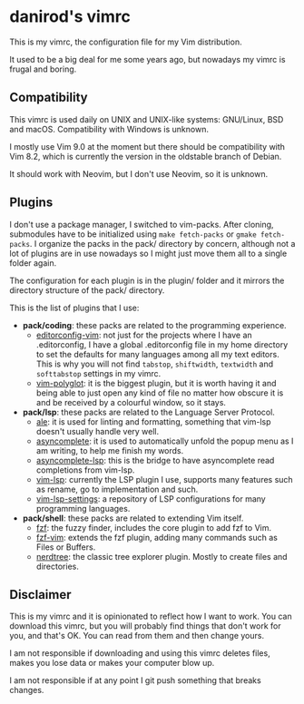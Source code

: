 # danirod's vimrc

This is my vimrc, the configuration file for my Vim distribution.

It used to be a big deal for me some years ago, but nowadays my vimrc is
frugal and boring.

## Compatibility

This vimrc is used daily on UNIX and UNIX-like systems: GNU/Linux, BSD
and macOS. Compatibility with Windows is unknown.

I mostly use Vim 9.0 at the moment but there should be compatibility
with Vim 8.2, which is currently the version in the oldstable branch of
Debian.

It should work with Neovim, but I don't use Neovim, so it is unknown.

## Plugins

I don't use a package manager, I switched to vim-packs. After cloning,
submodules have to be initialized using `make fetch-packs` or
`gmake fetch-packs`. I organize the packs in the pack/ directory by
concern, although not a lot of plugins are in use nowadays so I might
just move them all to a single folder again.

The configuration for each plugin is in the plugin/ folder and it
mirrors the directory structure of the pack/ directory.

This is the list of plugins that I use:

- **pack/coding**: these packs are related to the programming
  experience.
  - [editorconfig-vim]: not just for the projects where I have an
    .editorconfig, I have a global .editorconfig file in my home
    directory to set the defaults for many languages among all my text
    editors. This is why you will not find `tabstop`, `shiftwidth`,
    `textwidth` and `softtabstop` settings in my vimrc.
  - [vim-polyglot]: it is the biggest plugin, but it is worth having it
    and being able to just open any kind of file no matter how obscure
    it is and be received by a colourful window, so it stays.
- **pack/lsp**: these packs are related to the Language Server Protocol.
  - [ale]: it is used for linting and formatting, something that vim-lsp
    doesn't usually handle very well.
  - [asyncomplete]: it is used to automatically unfold the popup menu as
    I am writing, to help me finish my words.
  - [asyncomplete-lsp]: this is the bridge to have asyncomplete read
    completions from vim-lsp.
  - [vim-lsp]: currently the LSP plugin I use, supports many features
    such as rename, go to implementation and such.
  - [vim-lsp-settings]: a repository of LSP configurations for many
    programming languages.
- **pack/shell**: these packs are related to extending Vim itself.
  - [fzf]: the fuzzy finder, includes the core plugin to add fzf to Vim.
  - [fzf-vim]: extends the fzf plugin, adding many commands such as
    Files or Buffers.
  - [nerdtree]: the classic tree explorer plugin. Mostly to create files
    and directories.

[ale]: https://github.com/dense-analysis/ale
[asyncomplete]: https://github.com/prabirshrestha/asyncomplete.vim
[asyncomplete-lsp]:
  https://github.com/prabirshrestha/asyncomplete-lsp.vim
[editorconfig-vim]: https://github.com/editorconfig/editorconfig-vim
[fzf]: https://github.com/junegunn/fzf
[fzf-vim]: https://github.com/junegunn/fzf.vim
[nerdtree]: https://github.com/preservim/nerdtree
[vim-lsp]: https://github.com/prabirshrestha/vim-lsp
[vim-lsp-settings]: https://github.com/mattn/vim-lsp-settings
[vim-polyglot]: https://github.com/sheerun/vim-polyglot

## Disclaimer

This is my vimrc and it is opinionated to reflect how I want to work.
You can download this vimrc, but you will probably find things that
don't work for you, and that's OK. You can read from them and then
change yours.

I am not responsible if downloading and using this vimrc deletes files,
makes you lose data or makes your computer blow up.

I am not responsible if at any point I git push something that breaks
changes.
